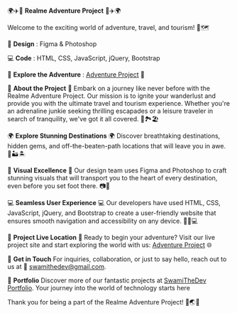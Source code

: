 🌍✈️🌟 **Realme Adventure Project** 🌟✈️🌍

Welcome to the exciting world of adventure, travel, and tourism! 🌄🗺️

🎨 **Design** : Figma & Photoshop

💻 **Code** : HTML, CSS, JavaScript, jQuery, Bootstrap

🚀 **Explore the Adventure** : [Adventure Project](https://adventure-swamithedev.vercel.app/) 🚀

🌟 **About the Project** 🌟
Embark on a journey like never before with the Realme Adventure Project. Our mission is to ignite your wanderlust and provide you with the ultimate travel and tourism experience. Whether you're an adrenaline junkie seeking thrilling escapades or a leisure traveler in search of tranquility, we've got it all covered. 🌄🏞️🏖️

🌍 **Explore Stunning Destinations** 🌍
Discover breathtaking destinations, hidden gems, and off-the-beaten-path locations that will leave you in awe. 🌅🏜️🏝️

📸 **Visual Excellence** 📸
Our design team uses Figma and Photoshop to craft stunning visuals that will transport you to the heart of every destination, even before you set foot there. 📷🎨

💻 **Seamless User Experience** 💻
Our developers have used HTML, CSS, JavaScript, jQuery, and Bootstrap to create a user-friendly website that ensures smooth navigation and accessibility on any device. 💼📱💻

🌟 **Project Live Location** 🌟
Ready to begin your adventure? Visit our live project site and start exploring the world with us: [Adventure Project](https://adventure-swamithedev.vercel.app/) 🌐

📧 **Get in Touch**
For inquiries, collaboration, or just to say hello, reach out to us at 📩 swamithedev@gmail.com.

🌟 **Portfolio**
Discover more of our fantastic projects at [SwamiTheDev Portfolio](https://swamithedev.vercel.app). Your journey into the world of technology starts here

Thank you for being a part of the Realme Adventure Project! 🙌🌏✨
